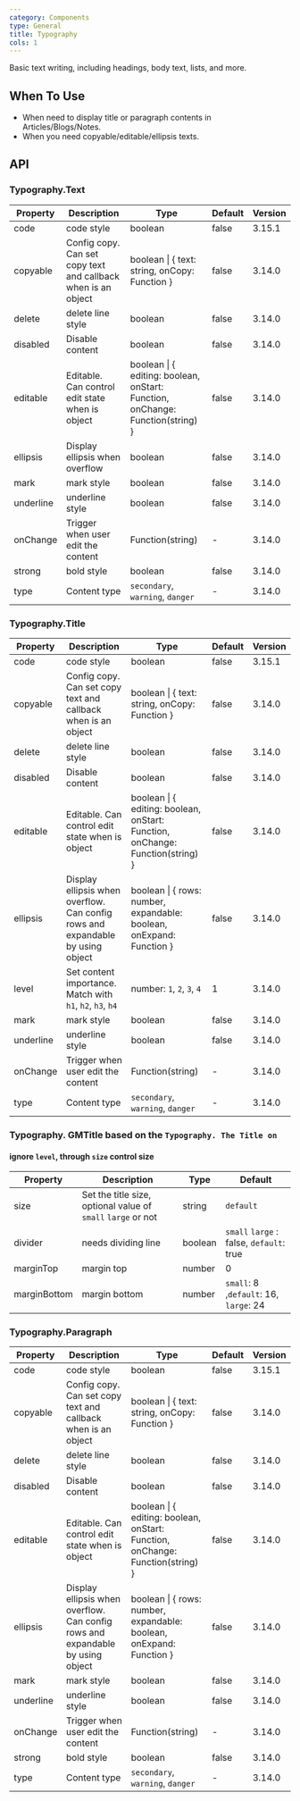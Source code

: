 ```yaml
---
category: Components
type: General
title: Typography
cols: 1
---
```


Basic text writing, including headings, body text, lists, and more.

## When To Use

- When need to display title or paragraph contents in Articles/Blogs/Notes.
- When you need copyable/editable/ellipsis texts.

## API

### Typography.Text

| Property | Description | Type | Default | Version |
| --- | --- | --- | --- | --- |
| code | code style | boolean | false | 3.15.1 |
| copyable | Config copy. Can set copy text and callback when is an object | boolean \| { text: string, onCopy: Function } | false | 3.14.0 |
| delete | delete line style | boolean | false | 3.14.0 |
| disabled | Disable content | boolean | false | 3.14.0 |
| editable | Editable. Can control edit state when is object | boolean \| { editing: boolean, onStart: Function, onChange: Function(string) } | false | 3.14.0 |
| ellipsis | Display ellipsis when overflow | boolean | false | 3.14.0 |
| mark | mark style | boolean | false | 3.14.0 |
| underline | underline style | boolean | false | 3.14.0 |
| onChange | Trigger when user edit the content | Function(string) | - | 3.14.0 |
| strong | bold style | boolean | false | 3.14.0 |
| type | Content type | `secondary`, `warning`, `danger` | - | 3.14.0 |

### Typography.Title

| Property | Description | Type | Default | Version |
| --- | --- | --- | --- | --- |
| code | code style | boolean | false | 3.15.1 |
| copyable | Config copy. Can set copy text and callback when is an object | boolean \| { text: string, onCopy: Function } | false | 3.14.0 |
| delete | delete line style | boolean | false | 3.14.0 |
| disabled | Disable content | boolean | false | 3.14.0 |
| editable | Editable. Can control edit state when is object | boolean \| { editing: boolean, onStart: Function, onChange: Function(string) } | false | 3.14.0 |
| ellipsis | Display ellipsis when overflow. Can config rows and expandable by using object | boolean \| { rows: number, expandable: boolean, onExpand: Function } | false | 3.14.0 |
| level | Set content importance. Match with `h1`, `h2`, `h3`, `h4` | number: `1`, `2`, `3`, `4` | 1 | 3.14.0 |
| mark | mark style | boolean | false | 3.14.0 |
| underline | underline style | boolean | false | 3.14.0 |
| onChange | Trigger when user edit the content | Function(string) | - | 3.14.0 |
| type | Content type | `secondary`, `warning`, `danger` | - | 3.14.0 |

### Typography. GMTitle based on the `Typography. The Title on`

#### ignore `level`, through `size` control size

| Property | Description | Type | Default |
| --- | --- | --- | --- |
| size | Set the title size, optional value of `small` `large` or not | string | `default` |
| divider | needs dividing line | boolean | `small` `large` : false, `default`: true |
| marginTop | margin top | number | 0 |
| marginBottom | margin bottom | number | `small`: 8 ,`default`: 16, `large`: 24 |

### Typography.Paragraph

| Property | Description | Type | Default | Version |
| --- | --- | --- | --- | --- |
| code | code style | boolean | false | 3.15.1 |
| copyable | Config copy. Can set copy text and callback when is an object | boolean \| { text: string, onCopy: Function } | false | 3.14.0 |
| delete | delete line style | boolean | false | 3.14.0 |
| disabled | Disable content | boolean | false | 3.14.0 |
| editable | Editable. Can control edit state when is object | boolean \| { editing: boolean, onStart: Function, onChange: Function(string) } | false | 3.14.0 |
| ellipsis | Display ellipsis when overflow. Can config rows and expandable by using object | boolean \| { rows: number, expandable: boolean, onExpand: Function } | false | 3.14.0 |
| mark | mark style | boolean | false | 3.14.0 |
| underline | underline style | boolean | false | 3.14.0 |
| onChange | Trigger when user edit the content | Function(string) | - | 3.14.0 |
| strong | bold style | boolean | false | 3.14.0 |
| type | Content type | `secondary`, `warning`, `danger` | - | 3.14.0 |
